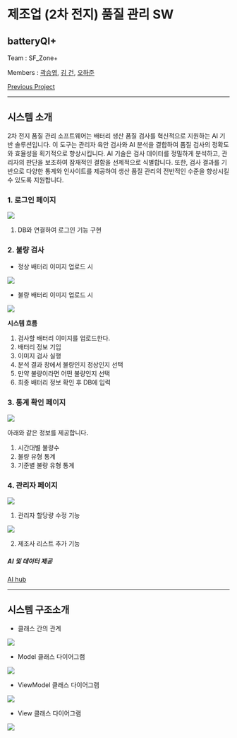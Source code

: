 # 제조업 (2차 전지) 품질 관리 SW
## batteryQI+

Team : SF_Zone+

Members : <a href = "https://github.com/kyeob1107">곽승엽</a>, <a href = "https://github.com/Polar-Bear-Poby">김  건</a>, <a href = "https://github.com/hajun05">오하준</a>	

<a href = https://github.com/hyeyeoung/batteryQI>Previous Project</a>

---
## 시스템 소개

2차 전지 품질 관리 소프트웨어는 배터리 생산 품질 검사를 혁신적으로 지원하는 AI 기반 솔루션입니다. 이 도구는 관리자 육안 검사와 AI 분석을 결합하여 품질 검사의 정확도와 효율성을 획기적으로 향상시킵니다. AI 기술은 검사 데이터를 정밀하게 분석하고, 관리자의 판단을 보조하여 잠재적인 결함을 선제적으로 식별합니다. 또한, 검사 결과를 기반으로 다양한 통계와 인사이트를 제공하여 생산 품질 관리의 전반적인 수준을 향상시킬 수 있도록 지원합니다.


### 1. 로그인 페이지

<img src = "./img/login.gif"/>

1. DB와 연결하여 로그인 기능 구현

### 2. 불량 검사
* 정상 배터리 이미지 업로드 시
<img src = "./img/nomalimg.gif"/>

* 불량 배터리 이미지 업로드 시
<img src = "./img/badimg.gif"/>

**시스템 흐름**

1. 검사할 배터리 이미지를 업로드한다.
2. 배터리 정보 기입
3. 이미지 검사 실행
4. 분석 결과 창에서 불량인지 정상인지 선택
5. 만약 불량이라면 어떤 불량인지 선택
6. 최종 배터리 정보 확인 후 DB에 입력

### 3. 통계 확인 페이지

<img src = "./img/statictics.gif"/>

아래와 같은 정보를 제공합니다.

1. 시간대별 불량수
2. 불량 유형 통계
3. 기준별 불량 유형 통계

### 4. 관리자 페이지

<img src = "./img/editamount.gif"/>

1. 관리자 할당량 수정 기능

<img src = "./img/addmanu.gif"/>

2. 제조사 리스트 추가 기능

##### AI 및 데이터 제공
<a href = "https://www.aihub.or.kr/aihubdata/data/view.do?currMenu=115&topMenu=100&aihubDataSe=data&dataSetSn=71687"> AI hub</a>

---
## 시스템 구조소개
- 클래스 간의 관계   
<img src = "./img/batteryQI-클래스간 관계.drawio.svg"/>

- Model 클래스 다이어그램   
<img src = "./img/batteryQI-Model.drawio.svg"/>

- ViewModel 클래스 다이어그램   
<img src = "./img/batteryQI-ViewModel.drawio.svg"/>

- View 클래스 다이어그램   
<img src = "./img/batteryQI-View.drawio.svg"/>
